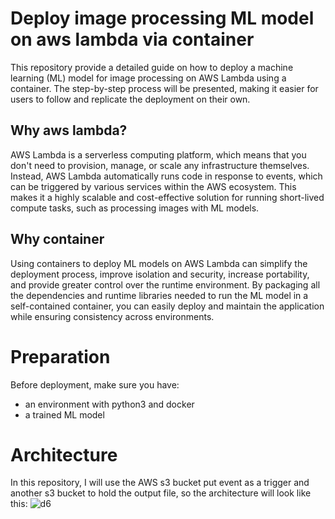 # Deploy image processing ML model on aws lambda via container
This repository provide a detailed guide on how to deploy a machine learning (ML) model for image processing on AWS Lambda using a container. The step-by-step process will be presented, making it easier for users to follow and replicate the deployment on their own.

## Why aws lambda?
AWS Lambda is a serverless computing platform, which means that you don't need to provision, manage, or scale any infrastructure themselves. Instead, AWS Lambda automatically runs code in response to events, which can be triggered by various services within the AWS ecosystem. This makes it a highly scalable and cost-effective solution for running short-lived compute tasks, such as processing images with ML models.

## Why container
Using containers to deploy ML models on AWS Lambda can simplify the deployment process, improve isolation and security, increase portability, and provide greater control over the runtime environment. By packaging all the dependencies and runtime libraries needed to run the ML model in a self-contained container, you can easily deploy and maintain the application while ensuring consistency across environments.

# Preparation
Before deployment, make sure you have:
* an environment with python3 and docker
* a trained ML model

# Architecture
In this repository, I will use the AWS s3 bucket put event as a trigger and another s3 bucket to hold the output file, so the architecture will look like this:
![d6](https://user-images.githubusercontent.com/48171500/231827076-b32edbb4-1656-48be-b777-7935635a1870.PNG)


